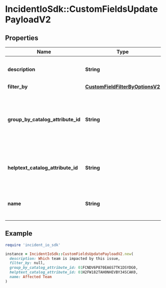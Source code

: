 # IncidentIoSdk::CustomFieldsUpdatePayloadV2

## Properties

| Name | Type | Description | Notes |
| ---- | ---- | ----------- | ----- |
| **description** | **String** | Description of the custom field |  |
| **filter_by** | [**CustomFieldFilterByOptionsV2**](CustomFieldFilterByOptionsV2.md) |  | [optional] |
| **group_by_catalog_attribute_id** | **String** | For catalog fields, the ID of the attribute used to group catalog entries (if applicable) | [optional] |
| **helptext_catalog_attribute_id** | **String** | Which catalog attribute provides helptext for the options | [optional] |
| **name** | **String** | Human readable name for the custom field |  |

## Example

```ruby
require 'incident_io_sdk'

instance = IncidentIoSdk::CustomFieldsUpdatePayloadV2.new(
  description: Which team is impacted by this issue,
  filter_by: null,
  group_by_catalog_attribute_id: 01FCNDV6P870EA6S7TK1DSYDG0,
  helptext_catalog_attribute_id: 01H2FW182TAH0NHEVBY34SCAK0,
  name: Affected Team
)
```

